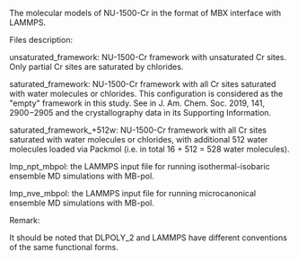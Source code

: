 The molecular models of NU-1500-Cr in the format of MBX interface with LAMMPS.

Files description:

unsaturated_framework: NU-1500-Cr framework with unsaturated Cr sites. Only partial Cr sites are saturated by chlorides.

saturated_framework: NU-1500-Cr framework with all Cr sites saturated with water molecules or chlorides. This configuration is considered as the "empty" framework in this study. See in J. Am. Chem. Soc. 2019, 141, 2900−2905 and the crystallography data in its Supporting Information.

saturated_framework_+512w: NU-1500-Cr framework with all Cr sites saturated with water molecules or chlorides, with additional 512 water molecules loaded via Packmol (i.e. in total 16 + 512 = 528 water molecules).

lmp_npt_mbpol: the LAMMPS input file for running isothermal-isobaric ensemble MD simulations with MB-pol.

lmp_nve_mbpol: the LAMMPS input file for running microcanonical ensemble MD simulations with MB-pol.

Remark:

It should be noted that DLPOLY_2 and LAMMPS have different conventions of the same functional forms. 
